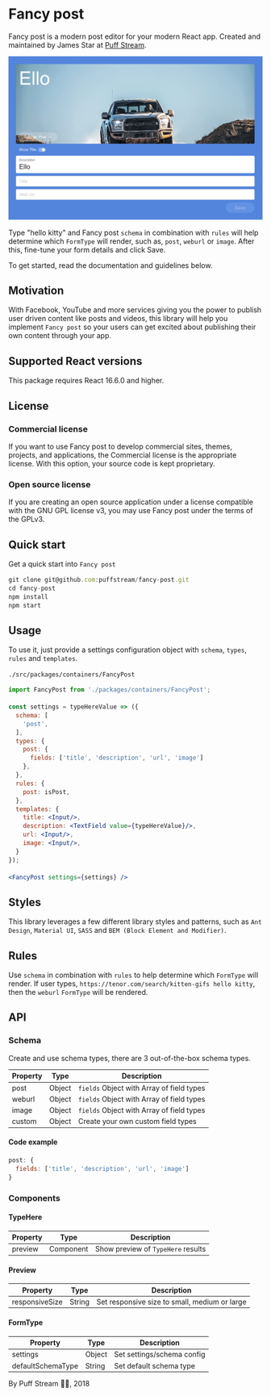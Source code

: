 # Fancy post
Fancy post is a modern post editor for your modern React app. Created and maintained by James Star at [Puff Stream](https://www.puffstream.com).

<img src="screenshots/fancy-post-example-1.png" title="fancy-post"/> <!-- .element height="100%" width="100%" -->

Type "hello kitty" and Fancy post `schema` in combination with `rules` will help determine which `FormType` will render, such as, `post`, `weburl` or `image`. After this, fine-tune your form details and click Save.

To get started, read the documentation and guidelines below.

## Motivation
With Facebook, YouTube and more services giving you the power to publish user driven content like posts and videos, this library will help you implement `Fancy post` so your users can get excited about publishing their own content through your app.

## Supported React versions
This package requires React 16.6.0 and higher.

## License
### Commercial license
If you want to use Fancy post to develop commercial sites, themes, projects, and applications, the Commercial license is the appropriate license. With this option, your source code is kept proprietary.

### Open source license
If you are creating an open source application under a license compatible with the GNU GPL license v3, you may use Fancy post under the terms of the GPLv3.

## Quick start
Get a quick start into `Fancy post`
```jsx
git clone git@github.com:puffstream/fancy-post.git
cd fancy-post
npm install
npm start
```

## Usage
To use it, just provide a settings configuration object with `schema`, `types`, `rules` and `templates`.

`./src/packages/containers/FancyPost`

```jsx
import FancyPost from './packages/containers/FancyPost';

const settings = typeHereValue => ({
  schema: [
    'post',
  ],
  types: {
    post: {
      fields: ['title', 'description', 'url', 'image']
    },
  },
  rules: {
    post: isPost,
  },
  templates: {
    title: <Input/>,
    description: <TextField value={typeHereValue}/>,
    url: <Input/>,
    image: <Input/>,
  }
});

<FancyPost settings={settings} />
```

## Styles
This library leverages a few different library styles and patterns, such as `Ant Design`, `Material UI`, `SASS` and `BEM (Block Element and Modifier)`.

## Rules
Use `schema` in combination with `rules` to help determine which `FormType` will render. If user types, `https://tenor.com/search/kitten-gifs hello kitty`, then the `weburl` `FormType` will be rendered.

## API

### Schema
Create and use schema types, there are 3 out-of-the-box schema types.

| Property | Type | Description |
| ------ | ------ | ------ |
| post | Object | `fields` Object with Array of field types |
| weburl | Object | `fields` Object with Array of field types |
| image | Object | `fields` Object with Array of field types |
| custom | Object | Create your own custom field types |

#### Code example

```jsx
post: {
  fields: ['title', 'description', 'url', 'image']
}
```

### Components

#### TypeHere
| Property | Type | Description |
| ------ | ------ | ------ |
| preview | Component | Show preview of `TypeHere` results |

#### Preview
| Property | Type | Description |
| ------ | ------ | ------ |
| responsiveSize | String | Set responsive size to small, medium or large |

#### FormType
| Property | Type | Description |
| ------ | ------ | ------ |
| settings | Object | Set settings/schema config |
| defaultSchemaType | String | Set default schema type |

By Puff Stream 🚀🐳, 2018

